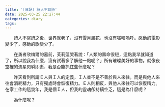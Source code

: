 ```yaml
---
title: '[日記] 詩人不寫詩'
date: 2025-03-25 22:27:44
categories: diary
tags:
---
```


　　詩人不寫詩之後，世界就老了，沒有雪月風花，也沒有嗟嘆嗚呼。感動的電影變少了，感動的歌變少了。

　　在勇者欣梅爾的墓前，芙莉蓮哭著說：「人類的壽命很短，這點我早就知道了，所以說我為什麼，沒有試著多了解他一點呢？」所有璀璨美好的事物，就像夜空裡的流星閃瞬即逝，我是否能抓住些什麼呢？

　　昨天看到所謂Ｅ人與Ｉ人的定義，Ｉ人並不是不善於與人來往，而是與他人來往會消耗精力，只有獨處時會恢復精力。Ｅ人則相反，與他人來往可以恢復精力。在家工作的這幾年，我是個Ｉ人，但我的靈魂卻持續空乏，這是為什麼呢？

　　為什麼呢？
